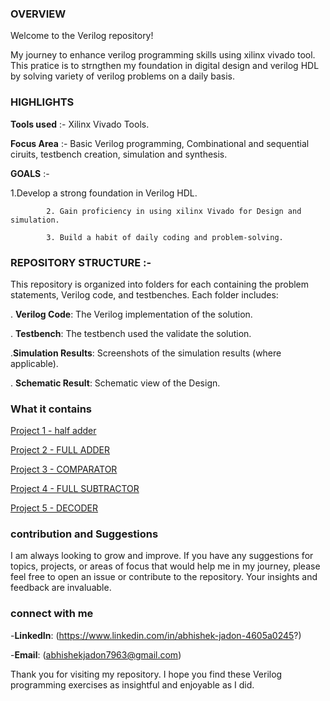 ###  **OVERVIEW**
  
Welcome to the Verilog repository!

My journey to enhance verilog programming skills using xilinx vivado tool. This pratice is to strngthen my foundation in digital design and verilog HDL by solving variety of verilog problems on a daily basis. 

### **HIGHLIGHTS**

**Tools used** :- Xilinx Vivado Tools.

**Focus Area** :- Basic Verilog programming, Combinational and sequential ciruits, testbench creation, simulation and synthesis.

**GOALS** :- 

1.Develop a strong foundation in Verilog HDL.

            2. Gain proficiency in using xilinx Vivado for Design and simulation.
            
            3. Build a habit of daily coding and problem-solving.

### **REPOSITORY STRUCTURE** :-
This repository is organized into folders for each containing the problem statements, Verilog code, and testbenches. Each folder includes:


. **Verilog Code**: The Verilog implementation of the solution.


. **Testbench**: The testbench used the validate the solution.


.**Simulation Results**: Screenshots of the simulation results (where applicable).


. **Schematic Result**: Schematic view of the Design.

### **What it contains**

[Project 1 - half adder](https://github.com/abhishekjadon001/verilog-projects/tree/main/half%20adder)

[Project 2 - FULL ADDER](https://github.com/abhishekjadon001/verilog-projects/tree/main/FULL%20ADDER)

[Project 3 - COMPARATOR](https://github.com/abhishekjadon001/verilog-projects/tree/main/COMPARATOR)

[Project 4 - FULL SUBTRACTOR](https://github.com/abhishekjadon001/verilog-projects/tree/main/FULL%20SUBTRACTOR)

[Project 5 - DECODER](https://github.com/abhishekjadon001/verilog-projects/tree/main/DECODER)

### **contribution and Suggestions**

I am always looking to grow and improve. If you have any suggestions for topics, projects, or areas of focus that would help me in my journey, please feel free to open an issue or contribute to the repository. Your insights and feedback are invaluable.

### **connect with me**

-**LinkedIn**: (https://www.linkedin.com/in/abhishek-jadon-4605a0245?)

-**Email**: (abhishekjadon7963@gmail.com)

Thank you for visiting my repository. I hope you find these Verilog programming exercises as insightful and enjoyable as I did.
            
